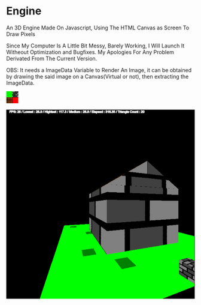 # Engine
An 3D Engine Made On Javascript, Using The HTML Canvas as Screen To Draw Pixels

Since My Computer Is A Little Bit Messy, Barely Working, I Will Launch It Witheout Optimization and Bugfixes.
My Apologies For Any Problem Derivated From The Current Version.

OBS: It needs a ImageData Variable to Render An Image, it can be obtained by drawing the said image on a Canvas(Virtual or not), then extracting the ImageData.

![](https://raw.githubusercontent.com/PaulOthar/Engine/main/texture.png)

![](https://raw.githubusercontent.com/PaulOthar/Engine/main/print.png)
